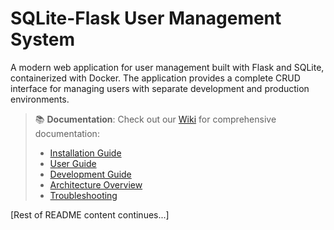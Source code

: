 # SQLite-Flask User Management System

A modern web application for user management built with Flask and SQLite, containerized with Docker. The application provides a complete CRUD interface for managing users with separate development and production environments.

> 📚 **Documentation**: Check out our [Wiki](../../wiki) for comprehensive documentation:
>
> - [Installation Guide](../../wiki/Installation-Guide)
> - [User Guide](../../wiki/User-Guide)
> - [Development Guide](../../wiki/Development-Guide)
> - [Architecture Overview](../../wiki/Architecture-Overview)
> - [Troubleshooting](../../wiki/Troubleshooting)

[Rest of README content continues...]
